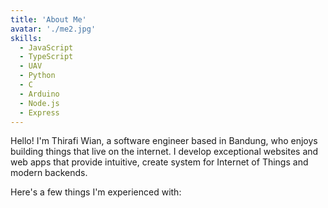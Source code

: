 ```yaml
---
title: 'About Me'
avatar: './me2.jpg'
skills:
  - JavaScript
  - TypeScript
  - UAV
  - Python
  - C
  - Arduino
  - Node.js
  - Express
---
```


Hello! I'm Thirafi Wian, a software engineer based in Bandung, who enjoys building things that live on the internet. I develop exceptional websites and web apps that provide intuitive, create system for Internet of Things and modern backends.


Here's a few things I'm experienced with:
